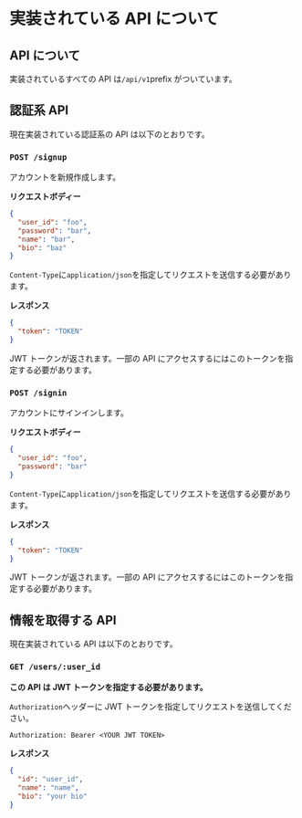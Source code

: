 # 実装されている API について

## API について

実装されているすべての API は`/api/v1`prefix がついています。

## 認証系 API

現在実装されている認証系の API は以下のとおりです。

### `POST /signup`

アカウントを新規作成します。

**リクエストボディー**

```json
{
  "user_id": "foo",
  "password": "bar",
  "name": "bar",
  "bio": "baz"
}
```

`Content-Type`に`application/json`を指定してリクエストを送信する必要があります。

**レスポンス**

```json
{
  "token": "TOKEN"
}
```

JWT トークンが返されます。一部の API にアクセスするにはこのトークンを指定する必要があります。

### `POST /signin`

アカウントにサインインします。

**リクエストボディー**

```json
{
  "user_id": "foo",
  "password": "bar"
}
```

`Content-Type`に`application/json`を指定してリクエストを送信する必要があります。

**レスポンス**

```json
{
  "token": "TOKEN"
}
```

JWT トークンが返されます。一部の API にアクセスするにはこのトークンを指定する必要があります。

## 情報を取得する API

現在実装されている API は以下のとおりです。

### `GET /users/:user_id`

**この API は JWT トークンを指定する必要があります。**

`Authorization`ヘッダーに JWT トークンを指定してリクエストを送信してください。

```txt
Authorization: Bearer <YOUR JWT TOKEN>
```

**レスポンス**

```json
{
  "id": "user_id",
  "name": "name",
  "bio": "your bio"
}
```
